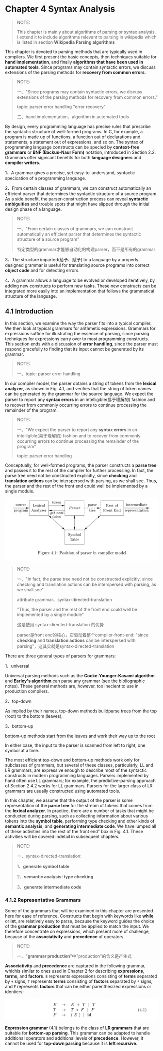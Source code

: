 # Chapter 4 Syntax Analysis

> NOTE: 
>
> This chapter is mainly about algorithms of parsing or syntax analysis, I extend it to include algorithms  relevant to parsing in wikipedia which is listed in section **Wikipedia Parsing algorithms** 

This chapter is devoted to parsing methods that are typically used in compilers. We first present the basic concepts, then techniques suitable for **hand implementation**, and finally **algorithms that have been used in automated tools**. Since programs may contain syntactic errors, we discuss extensions of the parsing methods for **recovery from common errors**.

> NOTE:
>
> 一、"Since programs may contain syntactic errors, we discuss extensions of the parsing methods for recovery from common errors."
>
> topic: parser error handling "error recovery"
>
> 二、hand implementation、algorithm in automated tools

By design, every programming language has precise rules that prescribe the syntactic structure of well-formed programs. In C, for example, a program is made up of functions, a function out of declarations and statements, a statement out of expressions, and so on. The syntax of programming language constructs can be specied by **context-free grammars** or **BNF (Backus-Naur Form)** notation, introduced in Section 2.2. Grammars offer signicant benefits for both **language designers** and **compiler writers**.

1、A grammar gives a precise, yet easy-to-understand, syntactic specication of a programming language. 

2、From certain classes of grammars, we can construct automatically an efficient parser that determines the syntactic structure of a source program. As a side benefit, the parser-construction process can reveal **syntactic ambiguities** and trouble spots that might have slipped through the initial design phase of a language. 

> NOTE:
>
> 一、"From certain classes of grammars, we can construct automatically an efficient parser that determines the syntactic structure of a source program"
>
> 特定类型的grammar才能够自动化的构建parser，而不是所有的grammar

3、The structure imparted(给予、赋予) to a language by a properly designed grammar is useful for translating source programs into correct **object code** and for detecting errors. 

4、A grammar allows a language to be evolved or developed iteratively, by adding new constructs to perform new tasks. These new constructs can be integrated more easily into an implementation that follows the grammatical structure of the language.



## 4.1 Introduction 

In this section, we examine the way the parser fits into a typical compiler. We then look at typical grammars for arithmetic expressions. Grammars for expressions suffice for illustrating the essence of parsing, since parsing techniques for expressions carry over to most programming constructs. This section ends with a discussion of **error handling**, since the parser must respond gracefully to finding that its input cannot be generated by its grammar.

> NOTE:
>
> 一、topic: parser error handling

In our compiler model, the parser obtains a string of tokens from the **lexical analyzer**, as shown in Fig. 4.1, and verifies that the string of token names can be generated by the grammar for the source language. We expect the parser to report any **syntax errors** in an intelligible(易于理解的) fashion and to recover from commonly occurring errors to continue processing the remainder of the program. 

> NOTE:
>
> 一、"We expect the parser to report any **syntax errors** in an intelligible(易于理解的) fashion and to recover from commonly occurring errors to continue processing the remainder of the program"
>
> topic: parser error handling

Conceptually, for well-formed programs, the parser constructs a **parse tree** and passes it to the rest of the compiler for further processing. In fact, the parse tree need not be constructed explicitly, since **checking** and **translation actions** can be interspersed with parsing, as we shall see. Thus, the parser and the rest of the front end could well be implemented by a single module.

![](figure-4.1-position-of-parser-in-compiler-model.png)



> NOTE:
>
> 一、"In fact, the parse tree need not be constructed explicitly, since checking and translation actions can be interspersed with parsing, as we shall see"
>
> attribute grammar、syntax-directed-translation
>
> "Thus, the parser and the rest of the front end could well be implemented by a single module"
>
> 这是使用 syntax-directed-translation 的优势
>
> 
>
> parser是front end的核心，它驱动着整个compiler-front-end: "since **checking** and **translation actions** can be interspersed with parsing"，这其实就是syntax-directed-translation



There are three general types of parsers for grammars: 

1、universal

Universal parsing methods such as the **Cocke-Younger-Kasami algorithm** and **Earley's algorithm** can parse any grammar (see the bibliographic notes). These general methods are, however, too inecient to use in production compilers.

2、top-down

As implied by their names, top-down methods buildparse trees from the top (root) to the bottom (leaves),

3、bottom-up

bottom-up methods start from the leaves and work their way up to the root



In either case, the input to the parser is scanned from left to right, one symbol at a time.



The most efficient top-down and bottom-up methods work only for subclasses of grammars, but several of these classes, particularly, LL and LR grammars, are expressive enough to describe most of the syntactic constructs in modern programming languages. Parsers implemented by hand often use LL grammars; for example, the predictive-parsing approach of Section 2.4.2 works for LL grammars. Parsers for the larger class of LR grammars are usually constructed using automated tools. 

In this chapter, we assume that the output of the parser is some representation of the **parse tree** for the stream of tokens that comes from the **lexical analyzer**. In practice, there are a number of tasks that might be conducted during parsing, such as collecting information about various tokens into the **symbol table**, performing type checking and other kinds of **semantic analysis**, and **generating intermediate code**. We have lumped all of these activities into the rest of the front end" box in Fig. 4.1. These activities will be covered indetail in subsequent chapters.

> NOTE:
>
> 一、syntax-directed-translation:
>
> 1、**generate symbol table** 
>
> 2、**semantic analysis: type checking**
>
> 3、**generate intermediate code**



### 4.1.2 Representative Grammars 

Some of the grammars that will be examined in this chapter are presented here for ease of reference. Constructs that begin with keywords like **while** or **int**, are relatively easy to parse, because the keyword guides the choice of the **grammar production** that must be applied to match the input. We therefore concentrate on expressions, which present more of challenge, because of the **associativity** and **precedence** of operators

> NOTE:
>
> 一、"**grammar production**"中"production"的含义是产生式

**Associativity** and **precedence** are captured in the following grammar, whichis similar to ones used in Chapter 2 for describing **expressions**, **terms**, and **factors**. `E` represents expressions consisting of **terms** separated by `+` signs, `T` represents **terms** consisting of **factors** separated by `*` signs, and `F` represents **factors** that can be either parenthesized expressions or identiers:

![](./expression-grammar-4.1.png)

**Expression grammar** (4.1) belongs to the class of **LR grammars** that are suitable for **bottom-up parsing**. This grammar can be adapted to handle additional operators and additional levels of **precedence**. However, it cannot be used for **top-down parsing** because it is **left recursive**.
